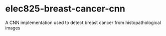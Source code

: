# elec825-breast-cancer-cnn
A CNN implementation used to detect breast cancer from histopathological images
